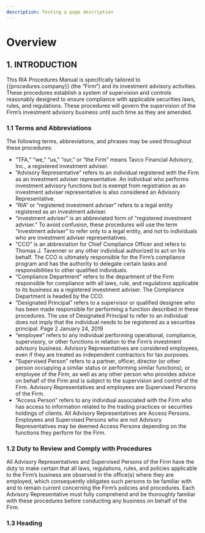 ```yaml
---
description: Testing a page description
---
```


# Overview

## 1. INTRODUCTION

This RIA Procedures Manual is specifically tailored to {{procedures.company}} \(the “Firm”\) and its investment advisory activities. These procedures establish a system of supervision and controls reasonably designed to ensure compliance with applicable securities laws, rules, and regulations. These procedures will govern the supervision of the Firm’s investment advisory business until such time as they are amended. 

### 1.1 Terms and Abbreviations

The following terms, abbreviations, and phrases may be used throughout these procedures: 

* “TFA,” “we,” “us,” “our,” or “the Firm” means Tavco Financial Advisory, Inc., a registered investment adviser. 
* “Advisory Representative” refers to an individual registered with the Firm as an investment adviser representative. An individual who performs investment advisory functions but is exempt from registration as an investment adviser representative is also considered an Advisory Representative. 
* “RIA” or “registered investment adviser” refers to a legal entity registered as an investment adviser. 
* “investment adviser” is an abbreviated form of “registered investment adviser.” To avoid confusion, these procedures will use the term “investment adviser” to refer only to a legal entity, and not to individuals who are investment adviser representatives. 
* “CCO” is an abbreviation for Chief Compliance Officer and refers to Thomas J. Tavenner or any other individual authorized to act on his behalf. The CCO is ultimately responsible for the Firm’s compliance program and has the authority to delegate certain tasks and responsibilities to other qualified individuals. 
* “Compliance Department” refers to the department of the Firm responsible for compliance with all laws, rule, and regulations applicable to its business as a registered investment adviser. The Compliance Department is headed by the CCO. 
* “Designated Principal” refers to a supervisor or qualified designee who has been made responsible for performing a function described in these procedures. The use of Designated Principal to refer to an individual does not imply that the individual needs to be registered as a securities principal. Page 2 January 24, 2019 
* “employee” refers to any individual performing operational, compliance, supervisory, or other functions in relation to the Firm’s investment advisory business. Advisory Representatives are considered employees, even if they are treated as independent contractors for tax purposes. 
* “Supervised Person” refers to a partner, officer, director \(or other person occupying a similar status or performing similar functions\), or employee of the Firm, as well as any other person who provides advice on behalf of the Firm and is subject to the supervision and control of the Firm. Advisory Representatives and employees are Supervised Persons of the Firm. 
* “Access Person” refers to any individual associated with the Firm who has access to information related to the trading practices or securities holdings of clients. All Advisory Representatives are Access Persons. Employees and Supervised Persons who are not Advisory Representatives may be deemed Access Persons depending on the functions they perform for the Firm.

### 1.2 Duty to Review and Comply with Procedures

All Advisory Representatives and Supervised Persons of the Firm have the duty to make certain that all laws, regulations, rules, and policies applicable to the Firm’s business are observed in the office\(s\) where they are employed, which consequently obligates such persons to be familiar with and to remain current concerning the Firm’s policies and procedures. Each Advisory Representative must fully comprehend and be thoroughly familiar with these procedures before conducting any business on behalf of the Firm.

### 1.3 Heading

